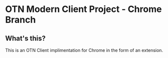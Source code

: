 # OTN Modern Client Project - Chrome Branch

## What's this?
This is an OTN Client implimentation for Chrome in the form of an extension.
